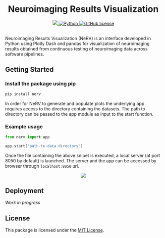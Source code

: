 <div align="center">

# Neuroimaging Results Visualization

<div>
    <a href="https://github.com/rmanaem/nerv/actions/workflows/test.yaml">
        <img src="https://img.shields.io/github/actions/workflow/status/neurobagel/api/test.yaml?color=BDB76B&label=test&style=flat-square">
    </a>
    <a href="https://www.python.org/">
        <img src="https://img.shields.io/badge/python-3.10-4682B4?style=flat-square" alt="Python">
    </a>
    <a href="LICENSE">
        <img src="https://img.shields.io/github/license/neurobagel/api?color=CD5C5C&style=flat-square" alt="GitHub license">
    </a>
</div>
<br>
</div>

Neuroimaging Results Visualization (NeRV) is an interface developed in Python using Plotly Dash and pandas for visualization of neuroimaging results obtained from continuous testing of neuroimaging data across software pipelines.

## Getting Started

### Install the package using pip

```cmd
pip install nerv
```

In order for NeRV to generate and populate plots the underlying app requires access to the directory containing the datasets. The path to directory can be passed to the app module as input to the start function.

### Example usage

```python
from nerv import app

app.start("path-to-data-directory")
```

Once the file containing the above snipet is executed, a local server (at port 8050 by default) is launched. The server and the app can be accessed by browser through `localhost:8050` url.

<p alt="ui" align="center"><a href="https://github.com/rmanaem/nerv/blob/master/img/ui.png"><img src="https://github.com/rmanaem/nerv/blob/master/img/ui.png?raw=true"/></a></p>

## Deployment

_Work in progress_

## License

This package is licensed under the [MIT License](LICENSE).
